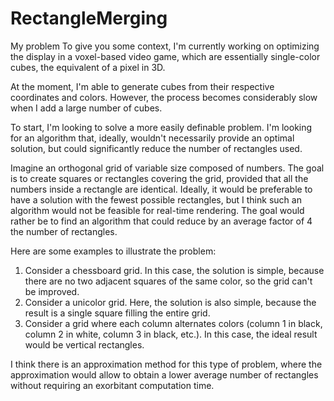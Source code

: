 # RectangleMerging


My problem 
To give you some context, I'm currently working on optimizing the display in a voxel-based video game, which are essentially single-color cubes, the equivalent of a pixel in 3D.

At the moment, I'm able to generate cubes from their respective coordinates and colors. However, the process becomes considerably slow when I add a large number of cubes.

To start, I'm looking to solve a more easily definable problem. I'm looking for an algorithm that, ideally, wouldn't necessarily provide an optimal solution, but could significantly reduce the number of rectangles used.

Imagine an orthogonal grid of variable size composed of numbers. The goal is to create squares or rectangles covering the grid, provided that all the numbers inside a rectangle are identical. Ideally, it would be preferable to have a solution with the fewest possible rectangles, but I think such an algorithm would not be feasible for real-time rendering. The goal would rather be to find an algorithm that could reduce by an average factor of 4 the number of rectangles.

Here are some examples to illustrate the problem:

1. Consider a chessboard grid. In this case, the solution is simple, because there are no two adjacent squares of the same color, so the grid can't be improved.
2. Consider a unicolor grid. Here, the solution is also simple, because the result is a single square filling the entire grid.
3. Consider a grid where each column alternates colors (column 1 in black, column 2 in white, column 3 in black, etc.). In this case, the ideal result would be vertical rectangles.

I think there is an approximation method for this type of problem, where the approximation would allow to obtain a lower average number of rectangles without requiring an exorbitant computation time.

